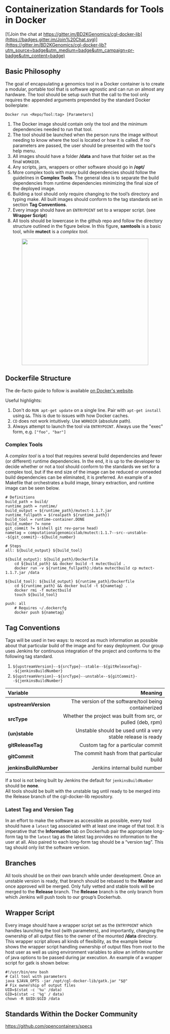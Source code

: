 Containerization Standards for Tools in Docker
====================

[![Join the chat at https://gitter.im/BD2KGenomics/cgl-docker-lib](https://badges.gitter.im/Join%20Chat.svg)](https://gitter.im/BD2KGenomics/cgl-docker-lib?utm_source=badge&utm_medium=badge&utm_campaign=pr-badge&utm_content=badge)


Basic Philosophy
---------------------

The goal of encapsulating a genomics tool in a Docker container is to create 
a modular, portable tool that is software agnostic and can run on almost any hardware. 
The tool should be setup such that the call to the tool only requires the appended arguments 
prepended by the standard Docker boilerplate:

    Docker run <Repo/Tool:tag> [Parameters]

1. The Docker image should contain only the tool and the minimum dependencies needed to run that tool.
2. The tool should be launched when the person runs the image without needing to know where the tool is located or how it is called. If no parameters are passed, the user should be presented with the tool's help menu.
3. All images should have a folder **/data** and have that folder set as the final `WORKDIR`. 
4. Any scripts, jars, wrappers or other software should go in **/opt/<tool name>**
5. More complex tools with many build dependencies should follow the guidelines in **Complex Tools**.  The general idea is to separate the build dependencies from runtime dependencies minimizing the final size of the deployed image.
6. Building a tool should only require changing to the tool’s directory and typing make. All built images should conform to the tag standards set in section **Tag Conventions**.
7. Every image should have an `ENTRYPOINT` set to a wrapper script. (see **Wrapper Script**)   
8. All tools should be lowercase in the github repo and follow the directory structure outlined in the figure below. In this figure, **samtools** is a basic tool, while **mutect** is a *complex tool*. 

<p align="center">
<img align="center" src="http://i.imgur.com/ha6WXXT.png" width="400"#dir  />
</p>


Dockerfile Structure
---------------------
The de-facto guide to follow is available [on Docker's website](https://docs.docker.com/articles/dockerfile_best-practices/).

Useful highlights:

1. Don't do `RUN apt-get update` on a single line. Pair with `apt-get install` using `&&`. This is due to issues with how Docker caches.
3. `CD` does not work intuitively. Use `WORKDIR` (absolute path).
4. Always attempt to launch the tool via `ENTRYPOINT`. Always use the "exec" form, e.g. `["foo", "bar"]`

### Complex Tools
A *complex tool* is a tool that requires several build dependencies and fewer (or different) runtime dependencies.
In the end, it is up to the developer to decide whether or not a tool should conform to the standards 
we set for a complex tool, but if the end size of the image can be reduced or unneeded build dependencies 
can be eliminated, it is preferred. An example of a Makefile that orchestrates a build image, binary extraction, and runtime image can be seen below.

```
# Definitions
build_path = build/
runtime_path = runtime/
build_output = ${runtime_path}/mutect-1.1.7.jar
runtime_fullpath = $(realpath ${runtime_path})
build_tool = runtime-container.DONE
build_number ?= none
git_commit ?= $(shell git rev-parse head)
nametag = computationalgenomicslab/mutect:1.1.7--src--unstable--${git_commit}--${build_number}

# Steps
all: ${build_output} ${build_tool}

${build_output}: ${build_path}/Dockerfile
	cd ${build_path} && docker build -t mutectbuild . 
	docker run -v ${runtime_fullpath}:/data mutectbuild cp mutect-1.1.7.jar /data

${build_tool}: ${build_output} ${runtime_path}/Dockerfile
	cd ${runtime_path} && docker build -t ${nametag} .
	docker rmi -f mutectbuild
	touch ${build_tool}

push: all
	# Requires ~/.dockercfg 
	docker push ${nametag}
```

## Tag Conventions
Tags will be used in two ways: to record as much information as possible about that particular build of the image and for easy deployment.  Our group uses Jenkins for continuous integration of the project and conforms to the following tag standard.

1. `${upstreamVersion}--${srcType}--stable--${gitReleaseTag}--${jenkinsBuildNumber}`
2. `${upstreamVersion}--${srcType}--unstable--${gitCommit}--${jenkinsBuildNumber}`

| Variable | Meaning |
| :------------ | -----:|
| **upstreamVersion** | The version of the software/tool being containerized |
| **srcType**     | Whether the project was built from src, or pulled (deb, rpm) |
| **(un)stable** | Unstable should be used until a very stable release is ready |
| **gitReleaseTag** | Custom tag for a particular commit |
| **gitCommit** | The commit hash from that particular build | 
| **jenkinsBuildNumber** | Jenkins internal build number |

If a tool is not being built by Jenkins the default for `jenkinsBuildNumber` should be **none**.  
All tools should be built with the unstable tag until ready to be merged into the Release branch 
of the cgl-docker-lib repository.

### Latest Tag and Version Tag
In an effort to make the software as accessible as possible, every tool should have a `latest` tag associated with at least one image of that tool.  It is imperative that the **Information** tab on Dockerhub pair the appropriate long-form tag to the `latest` tag as the latest tag provides no information to the user at all. 
Also paired to each long-form tag should be a “version tag”.  This tag should only list the software version.

## Branches
All tools should be on their own branch while under development.  Once an unstable version is ready, that branch should be rebased to the **Master** and once approved will be merged.  Only fully vetted and stable tools will be merged to the **Release** branch.  The **Release** branch is the only branch from which Jenkins will push tools to our group’s Dockerhub. 

## Wrapper Script
Every image should have a wrapper script set as the `ENTRYPOINT` which handles launching the tool (with parameters), and importantly, changing the ownership of all output files to the owner of the mounted **/data** directory.  This wrapper script allows all kinds of flexibility, as the example below shows the wrapper script handling ownership of output files from root to the host user as well as using environment variables to allow an infinite number of java options to be passed during jar execution. An example of a wrapper script for gatk is shown below:
```
#!/usr/bin/env bash
# Call tool with parameters
java $JAVA_OPTS -jar /opt/cgl-docker-lib/gatk.jar "$@"
# Fix ownership of output files
UID=$(stat -c '%u' /data)
GID=$(stat -c '%g' / data)
chown -R $UID:$GID /data
```

## Standards Within the Docker Community

https://github.com/opencontainers/specs
